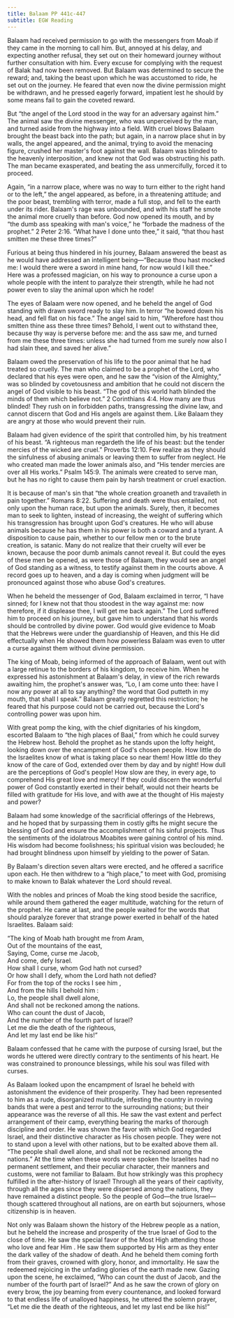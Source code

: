 ```yaml
---
title: Balaam PP 441c-447
subtitle: EGW Reading
---
```


Balaam had received permission to go with the messengers from Moab if they came in the morning to call him. But, annoyed at his delay, and expecting another refusal, they set out on their homeward journey without further consultation with him. Every excuse for complying with the request of Balak had now been removed. But Balaam was determined to secure the reward; and, taking the beast upon which he was accustomed to ride, he set out on the journey. He feared that even now the divine permission might be withdrawn, and he pressed eagerly forward, impatient lest he should by some means fail to gain the coveted reward.

But “the angel of the Lord stood in the way for an adversary against him.” The animal saw the divine messenger, who was unperceived by the man, and turned aside from the highway into a field. With cruel blows Balaam brought the beast back into the path; but again, in a narrow place shut in by walls, the angel appeared, and the animal, trying to avoid the menacing figure, crushed her master's foot against the wall. Balaam was blinded to the heavenly interposition, and knew not that God was obstructing his path. The man became exasperated, and beating the ass unmercifully, forced it to proceed.

Again, “in a narrow place, where was no way to turn either to the right hand or to the left,” the angel appeared, as before, in a threatening attitude; and the poor beast, trembling with terror, made a full stop, and fell to the earth under its rider. Balaam's rage was unbounded, and with his staff he smote the animal more cruelly than before. God now opened its mouth, and by “the dumb ass speaking with man's voice,” he “forbade the madness of the prophet.” 2 Peter 2:16. “What have I done unto thee,” it said, “that thou hast smitten me these three times?”

Furious at being thus hindered in his journey, Balaam answered the beast as he would have addressed an intelligent being—“Because thou hast mocked me: I would there were a sword in mine hand, for now would I kill thee.” Here was a professed magician, on his way to pronounce a curse upon a whole people with the intent to paralyze their strength, while he had not power even to slay the animal upon which he rode!

The eyes of Balaam were now opened, and he beheld the angel of God standing with drawn sword ready to slay him. In terror “he bowed down his head, and fell flat on his face.” The angel said to him, “Wherefore hast thou smitten thine ass these three times? Behold, I went out to withstand thee, because thy way is perverse before me: and the ass saw me, and turned from me these three times: unless she had turned from me surely now also I had slain thee, and saved her alive.”

Balaam owed the preservation of his life to the poor animal that he had treated so cruelly. The man who claimed to be a prophet of the Lord, who declared that his eyes were open, and he saw the “vision of the Almighty,” was so blinded by covetousness and ambition that he could not discern the angel of God visible to his beast. “The god of this world hath blinded the minds of them which believe not.” 2 Corinthians 4:4. How many are thus blinded! They rush on in forbidden paths, transgressing the divine law, and cannot discern that God and His angels are against them. Like Balaam they are angry at those who would prevent their ruin.

Balaam had given evidence of the spirit that controlled him, by his treatment of his beast. “A righteous man regardeth the life of his beast: but the tender mercies of the wicked are cruel.” Proverbs 12:10. Few realize as they should the sinfulness of abusing animals or leaving them to suffer from neglect. He who created man made the lower animals also, and “His tender mercies are over all His works.” Psalm 145:9. The animals were created to serve man, but he has no right to cause them pain by harsh treatment or cruel exaction.

It is because of man's sin that “the whole creation groaneth and travaileth in pain together.” Romans 8:22. Suffering and death were thus entailed, not only upon the human race, but upon the animals. Surely, then, it becomes man to seek to lighten, instead of increasing, the weight of suffering which his transgression has brought upon God's creatures. He who will abuse animals because he has them in his power is both a coward and a tyrant. A disposition to cause pain, whether to our fellow men or to the brute creation, is satanic. Many do not realize that their cruelty will ever be known, because the poor dumb animals cannot reveal it. But could the eyes of these men be opened, as were those of Balaam, they would see an angel of God standing as a witness, to testify against them in the courts above. A record goes up to heaven, and a day is coming when judgment will be pronounced against those who abuse God's creatures.

When he beheld the messenger of God, Balaam exclaimed in terror, “I have sinned; for I knew not that thou stoodest in the way against me: now therefore, if it displease thee, I will get me back again.” The Lord suffered him to proceed on his journey, but gave him to understand that his words should be controlled by divine power. God would give evidence to Moab that the Hebrews were under the guardianship of Heaven, and this He did effectually when He showed them how powerless Balaam was even to utter a curse against them without divine permission.

The king of Moab, being informed of the approach of Balaam, went out with a large retinue to the borders of his kingdom, to receive him. When he expressed his astonishment at Balaam's delay, in view of the rich rewards awaiting him, the prophet's answer was, “Lo, I am come unto thee: have I now any power at all to say anything? the word that God putteth in my mouth, that shall I speak.” Balaam greatly regretted this restriction; he feared that his purpose could not be carried out, because the Lord's controlling power was upon him.

With great pomp the king, with the chief dignitaries of his kingdom, escorted Balaam to “the high places of Baal,” from which he could survey the Hebrew host. Behold the prophet as he stands upon the lofty height, looking down over the encampment of God's chosen people. How little do the Israelites know of what is taking place so near them! How little do they know of the care of God, extended over them by day and by night! How dull are the perceptions of God's people! How slow are they, in every age, to comprehend His great love and mercy! If they could discern the wonderful power of God constantly exerted in their behalf, would not their hearts be filled with gratitude for His love, and with awe at the thought of His majesty and power?

Balaam had some knowledge of the sacrificial offerings of the Hebrews, and he hoped that by surpassing them in costly gifts he might secure the blessing of God and ensure the accomplishment of his sinful projects. Thus the sentiments of the idolatrous Moabites were gaining control of his mind. His wisdom had become foolishness; his spiritual vision was beclouded; he had brought blindness upon himself by yielding to the power of Satan.

By Balaam's direction seven altars were erected, and he offered a sacrifice upon each. He then withdrew to a “high place,” to meet with God, promising to make known to Balak whatever the Lord should reveal.

With the nobles and princes of Moab the king stood beside the sacrifice, while around them gathered the eager multitude, watching for the return of the prophet. He came at last, and the people waited for the words that should paralyze forever that strange power exerted in behalf of the hated Israelites. Balaam said:

“The king of Moab hath brought me from Aram,\
Out of the mountains of the east,\
Saying, Come, curse me Jacob,\
And come, defy Israel.\
How shall I curse, whom God hath not cursed?\
Or how shall I defy, whom the Lord hath not defied?\
For from the top of the rocks I see him ,\
And from the hills I behold him :\
Lo, the people shall dwell alone,\
And shall not be reckoned among the nations.\
Who can count the dust of Jacob,\
And the number of the fourth part of Israel?\
Let me die the death of the righteous,\
And let my last end be like his!”

Balaam confessed that he came with the purpose of cursing Israel, but the words he uttered were directly contrary to the sentiments of his heart. He was constrained to pronounce blessings, while his soul was filled with curses.

As Balaam looked upon the encampment of Israel he beheld with astonishment the evidence of their prosperity. They had been represented to him as a rude, disorganized multitude, infesting the country in roving bands that were a pest and terror to the surrounding nations; but their appearance was the reverse of all this. He saw the vast extent and perfect arrangement of their camp, everything bearing the marks of thorough discipline and order. He was shown the favor with which God regarded Israel, and their distinctive character as His chosen people. They were not to stand upon a level with other nations, but to be exalted above them all. “The people shall dwell alone, and shall not be reckoned among the nations.” At the time when these words were spoken the Israelites had no permanent settlement, and their peculiar character, their manners and customs, were not familiar to Balaam. But how strikingly was this prophecy fulfilled in the after-history of Israel! Through all the years of their captivity, through all the ages since they were dispersed among the nations, they have remained a distinct people. So the people of God—the true Israel—though scattered throughout all nations, are on earth but sojourners, whose citizenship is in heaven.

Not only was Balaam shown the history of the Hebrew people as a nation, but he beheld the increase and prosperity of the true Israel of God to the close of time. He saw the special favor of the Most High attending those who love and fear Him . He saw them supported by His arm as they enter the dark valley of the shadow of death. And he beheld them coming forth from their graves, crowned with glory, honor, and immortality. He saw the redeemed rejoicing in the unfading glories of the earth made new. Gazing upon the scene, he exclaimed, “Who can count the dust of Jacob, and the number of the fourth part of Israel?” And as he saw the crown of glory on every brow, the joy beaming from every countenance, and looked forward to that endless life of unalloyed happiness, he uttered the solemn prayer, “Let me die the death of the righteous, and let my last end be like his!”